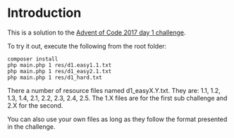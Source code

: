 # Introduction

This is a solution to the [Advent of Code 2017 day 1 challenge](http://adventofcode.com/2017/day/1).

To try it out, execute the following from the root folder:

```shell
composer install
php main.php 1 res/d1.easy1.1.txt
php main.php 1 res/d1_easy2.1.txt
php main.php 1 res/d1_hard.txt
```

There a number of resource files named d1_easyX.Y.txt.
They are: 1.1, 1.2, 1.3, 1.4, 2.1, 2.2, 2.3, 2.4, 2.5.
The 1.X files are for the first sub challenge and 2.X for the second. 

You can also use your own files as long as they follow the format presented in the challenge.